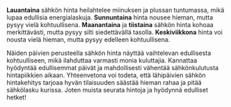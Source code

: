 **Lauantaina** sähkön hinta heilahtelee miinuksen ja plussan tuntumassa, mikä lupaa edullisia energialaskuja. **Sunnuntaina** hinta nousee hieman, mutta pysyy vielä kohtuullisena. **Maanantaina** ja **tiistaina** sähkön hinta kohoaa merkittävästi, mutta pysyy silti siedettävällä tasolla. **Keskiviikkona** hinta voi nousta vielä hieman, mutta pysyy edelleen kohtuullisena.

Näiden päivien perusteella sähkön hinta näyttää vaihtelevan edullisesta kohtuulliseen, mikä ilahduttaa varmasti monia kuluttajia. Kannattaa hyödyntää edullisemmat päivät ja mahdollisesti vähentää sähkönkulutusta hintapiikkien aikaan. Yhteenvetona voi todeta, että lähipäivien sähkön hintakehitys tarjoaa hyvän tilaisuuden säästää hieman rahaa ja pitää sähkölasku kurissa. Joten muista seurata hintoja ja hyödynnä edulliset hetket!
